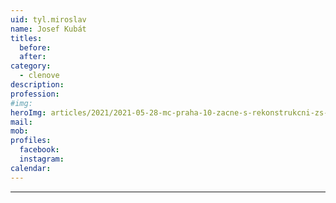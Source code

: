 ```yaml
---
uid: tyl.miroslav
name: Josef Kubát
titles:
  before: 
  after:
category:
  - clenove
description: 
profession: 
#img: 
heroImg: articles/2021/2021-05-28-mc-praha-10-zacne-s-rekonstrukcni-zs-v-olsinach.jpg
mail:
mob: 
profiles:
  facebook: 
  instagram: 
calendar: 
---
```





---
